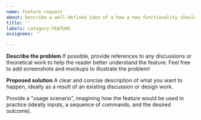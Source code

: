 ```yaml
---
name: Feature request
about: Describe a well-defined idea of a how a new functionality should work
title: ''
labels: category:FEATURE
assignees: ''

---
```

<!-- 
Use this form to describe a well-defined new feature that should be added to the software.
If your idea is not fully fleshed out yet, consider brainstorming with us by creating a topic in the forum (see the "Discussions" tab at the top of this page) before making a formal feature request here.
-->
**Describe the problem**
If possible, provide references to any discussions or theoretical work to help the reader better understand the feature.
Feel free to add screenshots and mockups to illustrate the problem!

**Proposed solution**
A clear and concise description of what you want to happen, ideally as a result of an existing discussion or design work.

Provide a "usage scenario", imagining how the feature would be used in practice (ideally inputs, a sequence of commands, and the desired outcome).
